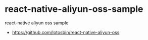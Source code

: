 # react-native-aliyun-oss-sample
react-native aliyun oss sample

- https://github.com/lotosbin/react-native-aliyun-oss
# 
